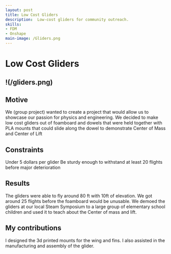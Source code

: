 ```yaml
---
layout: post
title: Low Cost Gliders
description:  Low-cost gliders for community outreach.
skills: 
- FDM
- Onshape
main-image: /Gliders.png
---
```



# Low Cost Gliders
!(/gliders.png)
---
## Motive
We (group project) wanted to create a project that would allow us to showcase our passion for physics and engineering. We decided to make low cost gliders out of foamboard and dowels that were held together with PLA mounts that could slide along the dowel to demonstrate Center of Mass and Center of Lift

## Constraints
Under 5 dollars per glider
Be sturdy enough to withstand at least 20 flights before major deterioration
## Results
The gliders were able to fly around 80 ft with 10ft of elevation. We got around 25 flights before the foamboard would be unusable. We demoed the gliders at our local Steam Symposium to a large group of elementary school children and used it to teach about the Center of mass and lift.
## My contributions
I designed the 3d printed mounts for the wing and fins. I also assisted in the manufacturing and assembly of the glider.
